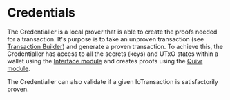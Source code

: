 # Credentials

The Credentialler is a local prover that is able to create the proofs needed for a transaction. It's purpose is to take an unproven transaction (see [Transaction Builder](../../NativeTransactor/NativeTransactor.md)) and generate a proven transaction. To achieve this, the Credentialler has access to all the secrets (keys) and UTxO states within a wallet using the [Interface module](#) and creates proofs using the [Quivr module](#).

The Credentialler can also validate if a given IoTransaction is satisfactorily proven.